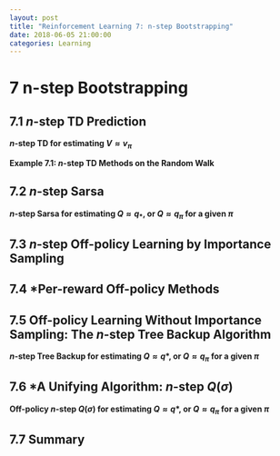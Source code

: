 ```yaml
---
layout: post
title: "Reinforcement Learning 7: n-step Bootstrapping"
date: 2018-06-05 21:00:00
categories: Learning
---
```


# 7 n-step Bootstrapping

## 7.1 $n$-step TD Prediction

**$n$-step TD for estimating $V \approx v_\pi$**

**Example 7.1: $n$-step TD Methods on the Random Walk**

## 7.2 $n$-step Sarsa

**$n$-step Sarsa for estimating $Q \approx q_*$, or $Q \approx q_\pi$ for a given $\pi$**

## 7.3 $n$-step Off-policy Learning by Importance Sampling

## 7.4 *Per-reward Off-policy Methods

## 7.5 Off-policy Learning Without Importance Sampling: The $n$-step Tree Backup Algorithm

**$n$-step Tree Backup for estimating $Q \approx q*$, or $Q \approx q_\pi$ for a given $\pi$**

## 7.6 *A Unifying Algorithm: $n$-step $Q(\sigma)$

**Off-policy $n$-step $Q(\sigma)$ for estimating $Q \approx q*$, or $Q \approx q_\pi$ for a given $\pi$**

## 7.7 Summary

